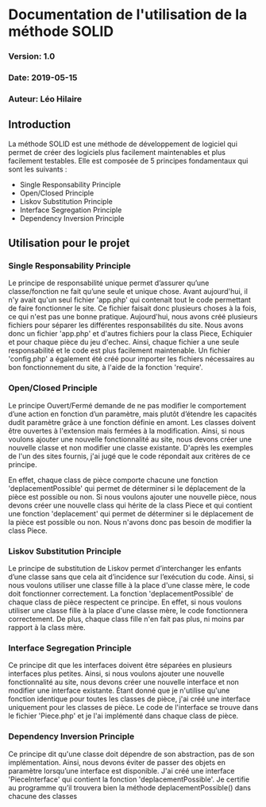 # Documentation de l'utilisation de la méthode SOLID
### Version: 1.0
### Date: 2019-05-15
### Auteur: Léo Hilaire

## Introduction
La méthode SOLID est une méthode de développement de logiciel qui permet de créer des logiciels plus facilement maintenables et plus facilement testables. Elle est composée de 5 principes fondamentaux qui sont les suivants :

* Single Responsability Principle
* Open/Closed Principle
* Liskov Substitution Principle
* Interface Segregation Principle
* Dependency Inversion Principle

## Utilisation pour le projet
### Single Responsability Principle
Le principe de responsabilité unique permet d’assurer qu’une classe/fonction ne fait qu’une seule et unique chose. 
Avant aujourd'hui, il n'y avait qu'un seul fichier 'app.php' qui contenait tout le code permettant de faire fonctionner le site. Ce fichier faisait donc plusieurs choses à la fois, ce qui n'est pas une bonne pratique. Aujourd'hui, nous avons créé plusieurs fichiers pour séparer les différentes responsabilités du site. Nous avons donc un fichier 'app.php' et d'autres fichiers pour la class Piece, Echiquier et pour chaque pièce du jeu d'echec. Ainsi, chaque fichier a une seule responsabilité et le code est plus facilement maintenable.
Un fichier 'config.php' a également été créé pour importer les fichiers nécessaires au bon fonctionnement du site, à l'aide de la fonction 'require'.

### Open/Closed Principle
Le principe Ouvert/Fermé demande de ne pas modifier le comportement d’une action en fonction d’un paramètre, mais plutôt d’étendre les capacités dudit paramètre grâce à une fonction définie en amont. Les classes doivent être ouvertes à l'extension mais fermées à la modification. Ainsi, si nous voulons ajouter une nouvelle fonctionnalité au site, nous devons créer une nouvelle classe et non modifier une classe existante.
D'après les exemples de l'un des sites fournis, j'ai jugé que le code répondait aux critères de ce principe.

En effet, chaque class de pièce comporte chacune une fonction 'deplacementPossible' qui permet de déterminer si le déplacement de la pièce est possible ou non. Si nous voulons ajouter une nouvelle pièce, nous devons créer une nouvelle class qui hérite de la class Piece et qui contient une fonction 'deplacement' qui permet de déterminer si le déplacement de la pièce est possible ou non. Nous n'avons donc pas besoin de modifier la class Piece.

### Liskov Substitution Principle
Le principe de substitution de Liskov permet d’interchanger les enfants d’une classe sans que cela ait d’incidence sur l’exécution du code. Ainsi, si nous voulons utiliser une classe fille à la place d'une classe mère, le code doit fonctionner correctement.
La fonction 'deplacementPossible' de chaque class de pièce respectent ce principe. En effet, si nous voulons utiliser une classe fille à la place d'une classe mère, le code fonctionnera correctement. De plus, chaque class fille n'en fait pas plus, ni moins par rapport à la class mère.

### Interface Segregation Principle
Ce principe dit que les interfaces doivent être séparées en plusieurs interfaces plus petites. Ainsi, si nous voulons ajouter une nouvelle fonctionnalité au site, nous devons créer une nouvelle interface et non modifier une interface existante.
Étant donné que je n'utilise qu'une fonction identique pour toutes les classes de pièce, j'ai créé une interface uniquement pour les classes de pièce. Le code de l'interface se trouve dans le fichier 'Piece.php' et je l'ai implémenté dans chaque class de pièce.

### Dependency Inversion Principle
Ce principe dit qu'une classe doit dépendre de son abstraction, pas de son implémentation. Ainsi, nous devons éviter de passer des objets en paramètre lorsqu’une interface est disponible.
J'ai créé une interface 'PieceInterface' qui contient la fonction 'deplacementPossible'. Je certifie au programme qu’il trouvera bien la méthode deplacementPossible() dans chacune des classes